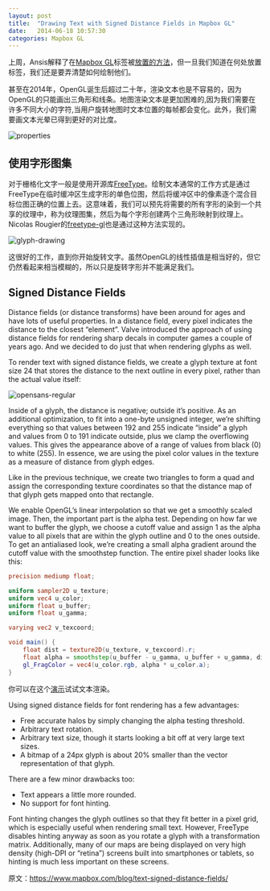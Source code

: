 ```yaml
---
layout: post
title:  "Drawing Text with Signed Distance Fields in Mapbox GL"
date:   2014-06-18 10:57:30
categories: Mapbox GL
---
```


上周，Ansis解释了在[Mapbox GL](http://github.com/mapbox/mapbox-gl-native)标签被[放置的方法](https://www.mapbox.com/blog/placing-labels/)，但一旦我们知道在何处放置标签，我们还是要弄清楚如何绘制他们。

甚至在2014年，OpenGL诞生后超过二十年，渲染文本也是不容易的，因为OpenGL的只能画出三角形和线条。地图渲染文本是更加困难的,因为我们需要在许多不同大小的字符,当用户旋转地图时文本位置的每帧都会变化。此外，我们需要画文本光晕已得到更好的对比度。

![properties](https://farm6.staticflickr.com/5535/14436445982_8d28ec8401_b.jpg)

## 使用字形图集

对于栅格化文字一般是使用开源库[FreeType](http://www.freetype.org/)。绘制文本通常的工作方式是通过FreeType在临时缓冲区生成字形的单色位图，然后将缓冲区中的像素逐个混合目标位图正确的位置上去。这意味着，我们可以预先将需要的所有字形的染到一个共享的纹理中，称为纹理图集，然后为每个字形创建两个三角形映射到纹理上。Nicolas Rougier的[freetype-gl](https://github.com/rougier/freetype-gl)也是通过这种方法实现的。

![glyph-drawing](https://farm6.staticflickr.com/5544/14434426341_324a45c827_b.jpg)

这很好的工作，直到你开始旋转文字。虽然OpenGL的线性插值是相当好的，但它仍然看起来相当模糊的，所以只是旋转字形并不能满足我们。

## Signed Distance Fields

Distance fields (or distance transforms) have been around for ages and have lots of useful properties. In a distance field, every pixel indicates the distance to the closest “element”. Valve introduced the approach of using distance fields for rendering sharp decals in computer games a couple of years ago. And we decided to do just that when rendering glyphs as well.

To render text with signed distance fields, we create a glyph texture at font size 24 that stores the distance to the next outline in every pixel, rather than the actual value itself:

![opensans-regular](https://farm3.staticflickr.com/2899/14414646376_03162c9141_o.png)

Inside of a glyph, the distance is negative; outside it’s positive. As an additional optimization, to fit into a one-byte unsigned integer, we’re shifting everything so that values between 192 and 255 indicate “inside” a glyph and values from 0 to 191 indicate outside, plus we clamp the overflowing values. This gives the appearance above of a range of values from black (0) to white (255). In essence, we are using the pixel color values in the texture as a measure of distance from glyph edges.

Like in the previous technique, we create two triangles to form a quad and assign the corresponding texture coordinates so that the distance map of that glyph gets mapped onto that rectangle.

We enable OpenGL’s linear interpolation so that we get a smoothly scaled image. Then, the important part is the alpha test. Depending on how far we want to buffer the glyph, we choose a cutoff value and assign 1 as the alpha value to all pixels that are within the glyph outline and 0 to the ones outside. To get an antialiased look, we’re creating a small alpha gradient around the cutoff value with the smoothstep function. The entire pixel shader looks like this:

```glsl
precision mediump float;

uniform sampler2D u_texture;
uniform vec4 u_color;
uniform float u_buffer;
uniform float u_gamma;

varying vec2 v_texcoord;

void main() {
    float dist = texture2D(u_texture, v_texcoord).r;
    float alpha = smoothstep(u_buffer - u_gamma, u_buffer + u_gamma, dist);
    gl_FragColor = vec4(u_color.rgb, alpha * u_color.a);
}
```

你可以在这个[演示](http://mapbox-kkaefer.s3.amazonaws.com/sdf/index.html)试试文本渲染。

Using signed distance fields for font rendering has a few advantages:

* Free accurate halos by simply changing the alpha testing threshold.
* Arbitrary text rotation.
* Arbitrary text size, though it starts looking a bit off at very large text sizes.
* A bitmap of a 24px glyph is about 20% smaller than the vector representation of that glyph.

There are a few minor drawbacks too:

* Text appears a little more rounded.
* No support for font hinting.

Font hinting changes the glyph outlines so that they fit better in a pixel grid, which is especially useful when rendering small text. However, FreeType disables hinting anyway as soon as you rotate a glyph with a transformation matrix. Additionally, many of our maps are being displayed on very high density (high-DPI or “retina”) screens built into smartphones or tablets, so hinting is much less important on these screens.

原文：<https://www.mapbox.com/blog/text-signed-distance-fields/>
